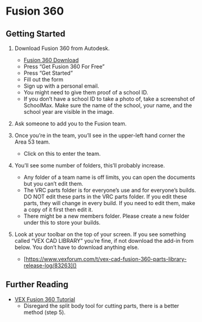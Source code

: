 # Fusion 360

## Getting Started

1. Download Fusion 360 from Autodesk.

    - [Fusion 360 Download](https://www.autodesk.com/campaigns/education/fusion-360)
    - Press “Get Fusion 360 For Free”
    - Press “Get Started”
    - Fill out the form
    - Sign up with a personal email.
    - You might need to give them proof of a school ID.
    - If you don’t have a school ID to take a photo of, take a screenshot of SchoolMax. Make sure the name of the school, your name, and the school year are visible in the image.

2. Ask someone to add you to the Fusion team.
3. Once you’re in the team, you’ll see in the upper-left hand corner the Area 53 team.

    - Click on this to enter the team.

4. You’ll see some number of folders, this’ll probably increase.

    - Any folder of a team name is off limits, you can open the documents but you can’t edit them.
    - The VRC parts folder is for everyone’s use and for everyone’s builds. DO NOT edit these parts in the VRC parts folder. If you edit these parts, they will change in every build. If you need to edit them, make a copy of it first then edit it.
    - There might be a new members folder. Please create a new folder under this to store your builds.

5. Look at your toolbar on the top of your screen. If you see something called “VEX CAD LIBRARY” you’re fine, if not download the add-in from below. You don’t have to download anything else.
    - [https://www.vexforum.com/t/vex-cad-fusion-360-parts-library-release-log/83263]()

## Further Reading

-   [VEX Fusion 360 Tutorial](https://www.youtube.com/watch?v=q4t7PlxN7GU)
    -   Disregard the split body tool for cutting parts, there is a better method (step 5).
